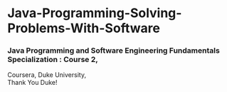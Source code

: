 # Java-Programming-Solving-Problems-With-Software<br>
### Java Programming and Software Engineering Fundamentals Specialization : Course 2,<br> 
Coursera, Duke University,<br> 
Thank You Duke!
